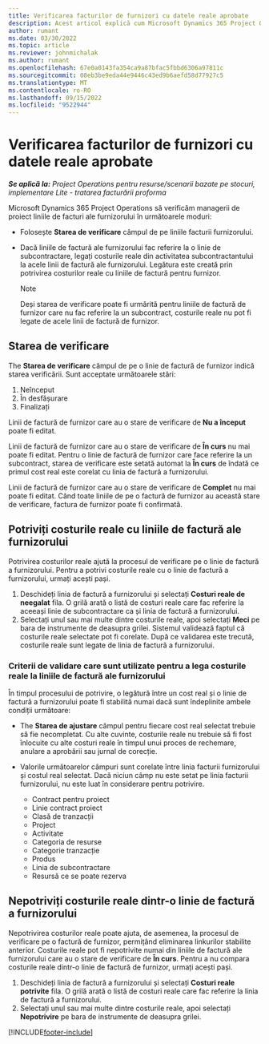 ```yaml
---
title: Verificarea facturilor de furnizori cu datele reale aprobate
description: Acest articol explică cum Microsoft Dynamics 365 Project Operations Haideți managerii de proiect să verifice facturile furnizorilor cu datele reale care au fost aprobate pe măsură ce antreprenorii au efectuat lucrări și au înregistrat timpul, precum și cheltuielile și materialele care au fost folosite de membrii echipei de proiect.
author: rumant
ms.date: 03/30/2022
ms.topic: article
ms.reviewer: johnmichalak
ms.author: rumant
ms.openlocfilehash: 67e0a0143fa354ca9a87bfac5fbbd6306a97811c
ms.sourcegitcommit: 08eb3be9eda44e9446c43ed9b6aefd58d77927c5
ms.translationtype: MT
ms.contentlocale: ro-RO
ms.lasthandoff: 09/15/2022
ms.locfileid: "9522944"
---
```

# <a name="verification-of-vendor-invoices-with-approved-actuals"></a>Verificarea facturilor de furnizori cu datele reale aprobate

_**Se aplică la:** Project Operations pentru resurse/scenarii bazate pe stocuri, implementare Lite - tratarea facturării proforma_

Microsoft Dynamics 365 Project Operations să verificăm managerii de proiect liniile de facturi ale furnizorului în următoarele moduri:

- Folosește **Starea de verificare** câmpul de pe liniile facturii furnizorului.
- Dacă liniile de factură ale furnizorului fac referire la o linie de subcontractare, legați costurile reale din activitatea subcontractantului la acele linii de factură ale furnizorului. Legătura este creată prin potrivirea costurilor reale cu liniile de factură pentru furnizor.

    > [!NOTE]
    > Deși starea de verificare poate fi urmărită pentru liniile de factură de furnizor care nu fac referire la un subcontract, costurile reale nu pot fi legate de acele linii de factură de furnizor.

## <a name="verification-status"></a>Starea de verificare

The **Starea de verificare** câmpul de pe o linie de factură de furnizor indică starea verificării. Sunt acceptate următoarele stări:

1. Neînceput
2. În desfășurare
3. Finalizați

Linii de factură de furnizor care au o stare de verificare de **Nu a început** poate fi editat.

Linii de factură de furnizor care au o stare de verificare de **În curs** nu mai poate fi editat. Pentru o linie de factură de furnizor care face referire la un subcontract, starea de verificare este setată automat la **În curs** de îndată ce primul cost real este corelat cu linia de factură a furnizorului.

Linii de factură de furnizor care au o stare de verificare de **Complet** nu mai poate fi editat. Când toate liniile de pe o factură de furnizor au această stare de verificare, factura de furnizor poate fi confirmată.

## <a name="match-cost-actuals-to-vendor-invoice-lines"></a>Potriviți costurile reale cu liniile de factură ale furnizorului

Potrivirea costurilor reale ajută la procesul de verificare pe o linie de factură a furnizorului. Pentru a potrivi costurile reale cu o linie de factură a furnizorului, urmați acești pași.

1. Deschideți linia de factură a furnizorului și selectați **Costuri reale de neegalat** fila. O grilă arată o listă de costuri reale care fac referire la aceeași linie de subcontractare ca și linia de factură a furnizorului.
2. Selectați unul sau mai multe dintre costurile reale, apoi selectați **Meci** pe bara de instrumente de deasupra grilei. Sistemul validează faptul că costurile reale selectate pot fi corelate. După ce validarea este trecută, costurile reale sunt legate de linia de factură a furnizorului.

### <a name="validation-criteria-that-are-used-to-link-cost-actuals-to-vendor-invoice-lines"></a>Criterii de validare care sunt utilizate pentru a lega costurile reale la liniile de factură ale furnizorului

În timpul procesului de potrivire, o legătură între un cost real și o linie de factură a furnizorului poate fi stabilită numai dacă sunt îndeplinite ambele condiții următoare:

- The **Starea de ajustare** câmpul pentru fiecare cost real selectat trebuie să fie necompletat. Cu alte cuvinte, costurile reale nu trebuie să fi fost înlocuite cu alte costuri reale în timpul unui proces de rechemare, anulare a aprobării sau jurnal de corecție.
- Valorile următoarelor câmpuri sunt corelate între linia facturii furnizorului și costul real selectat. Dacă niciun câmp nu este setat pe linia facturii furnizorului, nu este luat în considerare pentru potrivire.

    - Contract pentru proiect
    - Linie contract proiect
    - Clasă de tranzacții
    - Project
    - Activitate
    - Categoria de resurse
    - Categorie tranzacție
    - Produs
    - Linia de subcontractare
    - Resursă ce se poate rezerva

## <a name="unmatch-cost-actuals-from-a-vendor-invoice-line"></a>Nepotriviți costurile reale dintr-o linie de factură a furnizorului

Nepotrivirea costurilor reale poate ajuta, de asemenea, la procesul de verificare pe o factură de furnizor, permițând eliminarea linkurilor stabilite anterior. Costurile reale pot fi nepotrivite numai din liniile de factură ale furnizorului care au o stare de verificare de **În curs**. Pentru a nu compara costurile reale dintr-o linie de factură de furnizor, urmați acești pași.

1. Deschideți linia de factură a furnizorului și selectați **Costuri reale potrivite** fila. O grilă arată o listă de costuri reale care fac referire la linia de factură a furnizorului.
2. Selectați unul sau mai multe dintre costurile reale, apoi selectați **Nepotrivire** pe bara de instrumente de deasupra grilei.

[!INCLUDE[footer-include](../../includes/footer-banner.md)]
